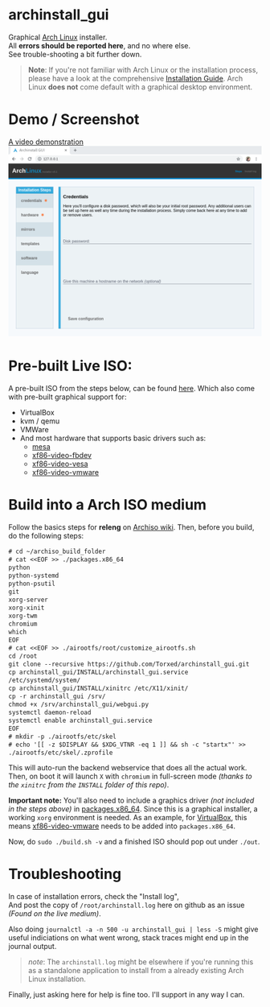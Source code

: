 # archinstall_gui
Graphical [Arch Linux](https://wiki.archlinux.org/index.php/Arch_Linux) installer.<br>
All **errors should be reported here**, and no where else.<br>
See trouble-shooting a bit further down.

> **Note**: If you're not familiar with Arch Linux or the installation process, please have a look at the comprehensive [Installation Guide](https://wiki.archlinux.org/index.php/Installation_guide). Arch Linux **does not** come default with a graphical desktop environment.

# Demo / Screenshot

[A video demonstration](https://youtu.be/btdCE-u5n8U)
![screenshot](screenshot.png)

# Pre-built Live ISO:

A pre-built ISO from the steps below, can be found [here](https://hvornum.se/archiso/).
Which also come with pre-built graphical support for:

 * VirtualBox
 * kvm / qemu
 * VMWare
 * And most hardware that supports basic drivers such as:
   * [mesa](https://www.archlinux.org/packages/?name=mesa)
   * [xf86-video-fbdev](https://www.archlinux.org/packages/?name=xf86-video-fbdev)
   * [xf86-video-vesa](https://www.archlinux.org/packages/?name=xf86-video-vesa)
   * [xf86-video-vmware](https://www.archlinux.org/packages/?name=xf86-video-vmware)

# Build into a Arch ISO medium

Follow the basics steps for **releng** on [Archiso wiki](https://wiki.archlinux.org/index.php/Archiso). Then, before you build, do the following steps:

```
# cd ~/archiso_build_folder
# cat <<EOF >> ./packages.x86_64
python
python-systemd
python-psutil
git
xorg-server
xorg-xinit
xorg-twm
chromium
which
EOF
# cat <<EOF >> ./airootfs/root/customize_airootfs.sh
cd /root
git clone --recursive https://github.com/Torxed/archinstall_gui.git
cp archinstall_gui/INSTALL/archinstall_gui.service /etc/systemd/system/
cp archinstall_gui/INSTALL/xinitrc /etc/X11/xinit/
cp -r archinstall_gui /srv/
chmod +x /srv/archinstall_gui/webgui.py
systemctl daemon-reload
systemctl enable archinstall_gui.service
EOF
# mkdir -p ./airootfs/etc/skel
# echo '[[ -z $DISPLAY && $XDG_VTNR -eq 1 ]] && sh -c "startx"' >> ./airootfs/etc/skel/.zprofile
```

This will auto-run the backend webservice that does all the actual work.<br>
Then, on boot it will launch `X` with `chromium` in full-screen mode *(thanks to the `xinitrc` from the `INSTALL` folder of this repo)*.

**Important note:** You'll also need to include a graphics driver *(not included in the steps above)* in [packages.x86_64](https://wiki.archlinux.org/index.php/Archiso#Installing_packages). Since this is a graphical installer, a working `xorg` environment is needed. As an example, for [VirtualBox](https://wiki.archlinux.org/index.php/VirtualBox#), this means [xf86-video-vmware](https://wiki.archlinux.org/index.php/VirtualBox#Install_the_Guest_Additions) needs to be added into `packages.x86_64`.

Now, do `sudo ./build.sh -v` and a finished ISO should pop out under `./out`.

# Troubleshooting

In case of installation errors, check the "Install log",<br>
And post the copy of `/root/archinstall.log` here on github as an issue *(Found on the live medium)*.

Also doing `journalctl -a -n 500 -u archinstall_gui | less -S` might give useful indiciations on what went wrong, stack traces might end up in the journal output.

> *note*: The `archinstall.log` might be elsewhere if you're running this as a standalone application to install from a already existing Arch Linux installation.

Finally, just asking here for help is fine too. I'll support in any way I can.
